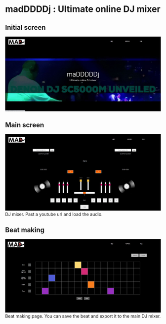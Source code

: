 # madDDDDj : Ultimate online DJ mixer




## Initial screen
![first](./first.jpg)




## Main screen
![second](./second.jpg)
DJ mixer. Past a youtube url and load the audio. 


## Beat making
![third](./third.jpg)
Beat making page. You can save the beat and export it to the main DJ mixer.
